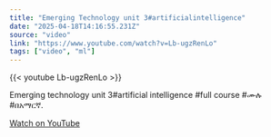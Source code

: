 ```yaml
---
title: "Emerging Technology unit 3#artificialintelligence"
date: "2025-04-18T14:16:55.231Z"
source: "video"
link: "https://www.youtube.com/watch?v=Lb-ugzRenLo"
tags: ["video", "ml"]
---
```


{{< youtube Lb-ugzRenLo >}}

Emerging technology unit 3#artificial intelligence #full course #ሙሉ #በአማርኛ.

[Watch on YouTube](https://www.youtube.com/watch?v=Lb-ugzRenLo)

